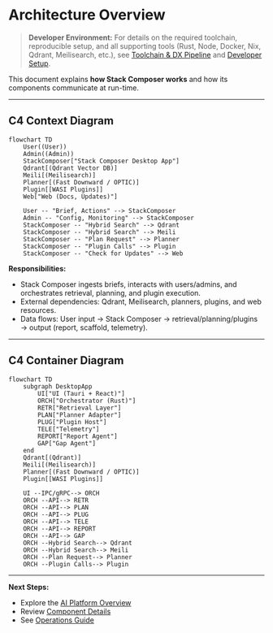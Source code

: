 # Architecture Overview

> **Developer Environment:** For details on the required toolchain, reproducible setup, and all supporting tools (Rust, Node, Docker, Nix, Qdrant, Meilisearch, etc.), see [Toolchain & DX Pipeline](../toolchain.md) and [Developer Setup](../developer-extensibility-docs/dev-setup.md).

This document explains **how Stack Composer works** and how its components communicate at run-time.

---

## C4 Context Diagram

```mermaid
flowchart TD
    User((User))
    Admin((Admin))
    StackComposer["Stack Composer Desktop App"]
    Qdrant[(Qdrant Vector DB)]
    Meili[(Meilisearch)]
    Planner[(Fast Downward / OPTIC)]
    Plugin[[WASI Plugins]]
    Web["Web (Docs, Updates)"]

    User -- "Brief, Actions" --> StackComposer
    Admin -- "Config, Monitoring" --> StackComposer
    StackComposer -- "Hybrid Search" --> Qdrant
    StackComposer -- "Hybrid Search" --> Meili
    StackComposer -- "Plan Request" --> Planner
    StackComposer -- "Plugin Calls" --> Plugin
    StackComposer -- "Check for Updates" --> Web
```

**Responsibilities:**

- Stack Composer ingests briefs, interacts with users/admins, and orchestrates retrieval, planning, and plugin execution.
- External dependencies: Qdrant, Meilisearch, planners, plugins, and web resources.
- Data flows: User input → Stack Composer → retrieval/planning/plugins → output (report, scaffold, telemetry).

---

## C4 Container Diagram

```mermaid
flowchart TD
    subgraph DesktopApp
        UI["UI (Tauri + React)"]
        ORCH["Orchestrator (Rust)"]
        RETR["Retrieval Layer"]
        PLAN["Planner Adapter"]
        PLUG["Plugin Host"]
        TELE["Telemetry"]
        REPORT["Report Agent"]
        GAP["Gap Agent"]
    end
    Qdrant[(Qdrant)]
    Meili[(Meilisearch)]
    Planner[(Fast Downward / OPTIC)]
    Plugin[[WASI Plugins]]

    UI --IPC/gRPC--> ORCH
    ORCH --API--> RETR
    ORCH --API--> PLAN
    ORCH --API--> PLUG
    ORCH --API--> TELE
    ORCH --API--> REPORT
    ORCH --API--> GAP
    ORCH --Hybrid Search--> Qdrant
    ORCH --Hybrid Search--> Meili
    ORCH --Plan Request--> Planner
    ORCH --Plugin Calls--> Plugin

```

---

**Next Steps:**

- Explore the [AI Platform Overview](../ai-platform-overview.md)
- Review [Component Details](../extensibility/component-details.md)
- See [Operations Guide](../operations-security/ops-guide.md)
